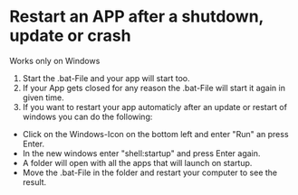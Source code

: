 # Restart an APP after a shutdown, update or crash

Works only on Windows

1. Start the .bat-File and your app will start too.
2. If your App gets closed for any reason the .bat-File will start it again in given time.
3. If you want to restart your app automaticly after an update or restart of windows you can do the following:

- Click on the Windows-Icon on the bottom left and enter "Run" an press Enter.
- In the new windows enter "shell:startup" and press Enter again.
- A folder will open with all the apps that will launch on startup.
- Move the .bat-File in the folder and restart your computer to see the result.
